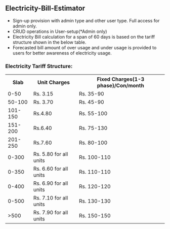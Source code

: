 <h2>Electricity-Bill-Estimator</h2>

<ul>
  <li> Sign-up provision with admin type and other user type. Full access for admin only.</li>
  <li> CRUD operations in User-setup(*Admin only)</li>
  <li> Electricity Bill calculation for a span of 60 days is based on the tariff structure shown in the below table.</li>
  <li> Forecasted bill amount of over usage and under usage is provided to users for better awareness of electricity usage.</li>

</ul>

<div class="table-responsive" >
          <h3>Electricity Tariff Structure:</h3>

<table>
  <tr>
    <th>Slab</th>
    <th>Unit Charges</th>
    <th>Fixed Charges(1-3 phase)/Con/month</th>
  </tr>
  <tr>
    <td>0-50</td>
    <td>Rs. 3.15</td>
    <td>Rs. 35-90</td>
  </tr>
  <tr>
    <td>50-100</td>
    <td>Rs. 3.70</td>
    <td>Rs. 45-90</td>
  </tr>
  <tr>
    <td>101-150</td>
    <td>Rs.4.80</td>
    <td>Rs. 55-100</td>
  </tr>
  <tr>
    <td>151-200</td>
    <td>Rs.6.40</td>
    <td>Rs. 75-130</td>
  </tr>
  <tr>
    <td>201-250</td>
    <td>Rs.7.60</td>
    <td>Rs. 80-100</td>
  </tr>
  <tr>
    <td>0-300</td>
    <td>Rs. 5.80 for all units</td>
    <td>Rs. 100-110</td>
  </tr>
  <tr>
    <td>0-350</td>
    <td>Rs. 6.60 for all units</td>
    <td>Rs. 110-110</td>
  </tr>
  <tr>
    <td>0-400</td>
    <td>Rs. 6.90 for all units</td>
    <td>Rs. 120-120</td>
  </tr>
  <tr>
    <td>0-500</td>
    <td>Rs. 7.10 for all units</td>
    <td>Rs. 130-130</td>
  </tr>
  <tr>
    <td>>500</td>
    <td>Rs. 7.90 for all units</td>
    <td>Rs. 150-150</td>
  </tr>
</table>
</div>
